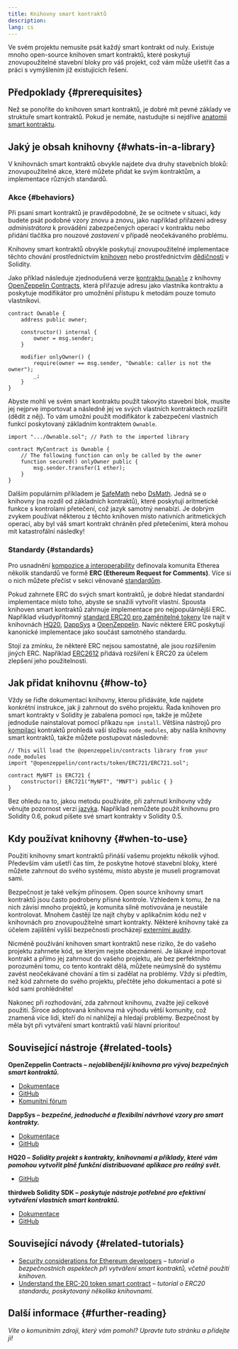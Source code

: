 ```yaml
---
title: Knihovny smart kontraktů
description:
lang: cs
---
```


Ve svém projektu nemusíte psát každý smart kontrakt od nuly. Existuje mnoho open-source knihoven smart kontraktů, které poskytují znovupoužitelné stavební bloky pro váš projekt, což vám může ušetřit čas a práci s vymýšlením již existujících řešení.

## Předpoklady {#prerequisites}

Než se ponoříte do knihoven smart kontraktů, je dobré mít pevné základy ve struktuře smart kontraktů. Pokud je nemáte, nastudujte si nejdříve [anatomii smart kontraktu](/developers/docs/smart-contracts/anatomy/).

## Jaký je obsah knihovny {#whats-in-a-library}

V knihovnách smart kontraktů obvykle najdete dva druhy stavebních bloků: znovupoužitelné akce, které můžete přidat ke svým kontraktům, a implementace různých standardů.

### Akce {#behaviors}

Při psaní smart kontraktů je pravděpodobné, že se ocitnete v situaci, kdy budete psát podobné vzory znovu a znovu, jako například přiřazení adresy _administrátora_ k provádění zabezpečených operací v kontraktu nebo přidání tlačítka pro nouzové _zastavení_ v případě neočekávaného problému.

Knihovny smart kontraktů obvykle poskytují znovupoužitelné implementace těchto chování prostřednictvím [knihoven](https://solidity.readthedocs.io/en/v0.7.2/contracts.html#libraries) nebo prostřednictvím [dědičnosti](https://solidity.readthedocs.io/en/v0.7.2/contracts.html#inheritance) v Solidity.

Jako příklad následuje zjednodušená verze [kontraktu `Ownable`](https://github.com/OpenZeppelin/openzeppelin-contracts/blob/v3.2.0/contracts/access/Ownable.sol) z knihovny [OpenZeppelin Contracts](https://github.com/OpenZeppelin/openzeppelin-contracts), která přiřazuje adresu jako vlastníka kontraktu a poskytuje modifikátor pro umožnění přístupu k metodám pouze tomuto vlastníkovi.

```solidity
contract Ownable {
    address public owner;

    constructor() internal {
        owner = msg.sender;
    }

    modifier onlyOwner() {
        require(owner == msg.sender, "Ownable: caller is not the owner");
        _;
    }
}
```

Abyste mohli ve svém smart kontraktu použít takovýto stavební blok, musíte jej nejprve importovat a následně jej ve svých vlastních kontraktech rozšířit (dědit z něj). To vám umožní použít modifikátor k zabezpečení vlastních funkcí poskytovaný základním kontraktem `Ownable`.

```solidity
import ".../Ownable.sol"; // Path to the imported library

contract MyContract is Ownable {
    // The following function can only be called by the owner
    function secured() onlyOwner public {
        msg.sender.transfer(1 ether);
    }
}
```

Dalším populárním příkladem je [SafeMath](https://docs.openzeppelin.com/contracts/3.x/utilities#math) nebo [DsMath](https://dappsys.readthedocs.io/en/latest/ds_math.html). Jedná se o knihovny (na rozdíl od základních kontraktů), které poskytují aritmetické funkce s kontrolami přetečení, což jazyk samotný nenabízí. Je dobrým zvykem používat některou z těchto knihoven místo nativních aritmetických operací, aby byl váš smart kontrakt chráněn před přetečeními, která mohou mít katastrofální následky!

### Standardy {#standards}

Pro usnadnění [kompozice a interoperability](/developers/docs/smart-contracts/composability/) definovala komunita Etherea několik standardů ve formě **ERC (Ethereum Request for Comments)**. Více si o nich můžete přečíst v sekci věnované [standardům](/developers/docs/standards/).

Pokud zahrnete ERC do svých smart kontraktů, je dobré hledat standardní implementace místo toho, abyste se snažili vytvořit vlastní. Spousta knihoven smart kontraktů zahrnuje implementace pro nejpopulárnější ERC. Například všudypřítomný [standard ERC20 pro zaměnitelné tokeny](/developers/tutorials/understand-the-erc-20-token-smart-contract/) lze najít v knihovnách [HQ20](https://github.com/HQ20/contracts/blob/master/contracts/token/README.md), [DappSys](https://github.com/dapphub/ds-token/) a [OpenZeppelin](https://docs.openzeppelin.com/contracts/3.x/erc20). Navíc některé ERC poskytují kanonické implementace jako součást samotného standardu.

Stojí za zmínku, že některé ERC nejsou samostatné, ale jsou rozšířením jiných ERC. Například [ERC2612](https://eips.ethereum.org/EIPS/eip-2612) přidává rozšíření k ERC20 za účelem zlepšení jeho použitelnosti.

## Jak přidat knihovnu {#how-to}

Vždy se řiďte dokumentací knihovny, kterou přidáváte, kde najdete konkrétní instrukce, jak ji zahrnout do svého projektu. Řada knihoven pro smart kontrakty v Solidity je zabalena pomocí `npm`, takže je můžete jednoduše nainstalovat pomocí příkazu `npm install`. Většina nástrojů pro [kompilaci](/developers/docs/smart-contracts/compiling/) kontraktů prohledá vaši složku `node_modules`, aby našla knihovny smart kontraktů, takže můžete postupovat následovně:

```solidity
// This will load the @openzeppelin/contracts library from your node_modules
import "@openzeppelin/contracts/token/ERC721/ERC721.sol";

contract MyNFT is ERC721 {
    constructor() ERC721("MyNFT", "MNFT") public { }
}
```

Bez ohledu na to, jakou metodu používáte, při zahrnutí knihovny vždy věnujte pozornost verzi [jazyka](/developers/docs/smart-contracts/languages/). Například nemůžete použít knihovnu pro Solidity 0.6, pokud píšete své smart kontrakty v Solidity 0.5.

## Kdy používat knihovny {#when-to-use}

Použití knihovny smart kontraktů přináší vašemu projektu několik výhod. Především vám ušetří čas tím, že poskytne hotové stavební bloky, které můžete zahrnout do svého systému, místo abyste je museli programovat sami.

Bezpečnost je také velkým přínosem. Open source knihovny smart kontraktů jsou často podrobeny přísné kontrole. Vzhledem k tomu, že na nich závisí mnoho projektů, je komunita silně motivována je neustále kontrolovat. Mnohem častěji lze najít chyby v aplikačním kódu než v knihovnách pro znovupoužitelné smart kontrakty. Některé knihovny také za účelem zajištění vyšší bezpečnosti procházejí [externími audity](https://github.com/OpenZeppelin/openzeppelin-contracts/tree/master/audits).

Nicméně používání knihoven smart kontraktů nese riziko, že do vašeho projektu zahrnete kód, se kterým nejste obeznámeni. Je lákavé importovat kontrakt a přímo jej zahrnout do vašeho projektu, ale bez perfektního porozumění tomu, co tento kontrakt dělá, můžete neúmyslně do systému zavést neočekávané chování a tím si zadělat na problémy. Vždy si předtím, než kód zahrnete do svého projektu, přečtěte jeho dokumentaci a poté si kód sami prohlédněte!

Nakonec při rozhodování, zda zahrnout knihovnu, zvažte její celkové použití. Široce adoptovaná knihovna má výhodu větší komunity, což znamená více lidí, kteří do ní nahlížejí a hledají problémy. Bezpečnost by měla být při vytváření smart kontraktů vaší hlavní prioritou!

## Související nástroje {#related-tools}

**OpenZeppelin Contracts –** **_nejoblíbenější knihovna pro vývoj bezpečných smart kontraktů._**

- [Dokumentace](https://docs.openzeppelin.com/contracts/)
- [GitHub](https://github.com/OpenZeppelin/openzeppelin-contracts)
- [Komunitní fórum](https://forum.openzeppelin.com/c/general/16)

**DappSys –** **_bezpečné, jednoduché a flexibilní návrhové vzory pro smart kontrakty._**

- [Dokumentace](https://dappsys.readthedocs.io/)
- [GitHub](https://github.com/dapphub/dappsys)

**HQ20 –** **_Solidity projekt s kontrakty, knihovnami a příklady, které vám pomohou vytvořit plně funkční distribuované aplikace pro reálný svět._**

- [GitHub](https://github.com/HQ20/contracts)

**thirdweb Solidity SDK –** **_poskytuje nástroje potřebné pro efektivní vytváření vlastních smart kontraktů._**

- [Dokumentace](https://portal.thirdweb.com/solidity/)
- [GitHub](https://github.com/thirdweb-dev/contracts)

## Související návody {#related-tutorials}

- [Security considerations for Ethereum developers](/developers/docs/smart-contracts/security/) _– tutorial o bezpečnostních aspektech při vytváření smart kontraktů, včetně použití knihoven._
- [Understand the ERC-20 token smart contract](/developers/tutorials/understand-the-erc-20-token-smart-contract/) _– tutorial o ERC20 standardu, poskytovaný několika knihovnami._

## Další informace {#further-reading}

_Víte o komunitním zdroji, který vám pomohl? Upravte tuto stránku a přidejte ji!_
